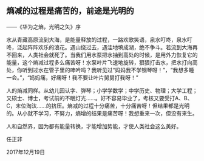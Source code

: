 ## 熵减的过程是痛苦的，前途是光明的

 ——《华为之熵，光明之矢》序



水从青藏高原流到大海，是能量释放的过程，一路欢歌笑语，泉水叮咚，泉水叮咚，泛起阵阵欢乐的浪花。遇山绕过去，遇洼地填成湖，绝不争斗。若流到大海再不回来，人类社会就死了。当我们用水泵把水抽到高处的时候，是用外力恢复它的能量，这个熵减过程多么痛苦呀！水泵叶片飞速地旋转，狠狠打击水，把水打向高处，你听到过水在管子里的呻吟吗？我听见过“妈妈我不学钢琴呀！”，“我想多睡一会。”，“妈妈痛，好痛呀！我不要让叶片舅舅打我呀！”

人的熵减同样。从幼儿园认字、弹琴；小学学数学；中学历史、物理；大学工程；又硕士、博士，考试前的不眠灯光……。好不容易毕业了，考核又要受打A、B、C，末位淘汰……的挤压。熵减的过程十分痛苦，十分痛苦呀！但结果都是光明的。从小就不学习，不努力，熵增的结果是痛苦呀！我想重来一次，但没有来生。

人和自然界，因为都有能量转换，才能增加势能，才使人类社会这么美好。



任正非

2017年12月19日
